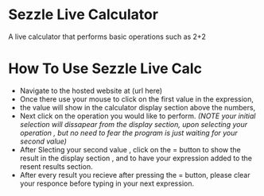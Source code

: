 # Sezzle Live Calculator
A live calculator that performs basic operations such as 2+2

# How To Use Sezzle Live Calc
* Navigate to the hosted website at (url here)
* Once there use your mouse to click on the first value in the expression, 
* the value will show in the calculator display section above the numbers,
* Next click on the operation you would like to perform. 
_(NOTE your initial selection will dissapear from the display section, upon selecting your operation , but no need to fear the program is just waiting for your second value)_
* After Slecting your second value , click on the = button to show the result in the display section , and to have your expression added to the resent results section.
* After every result you recieve after pressing the = button, please clear your responce before typing in your next expression.
